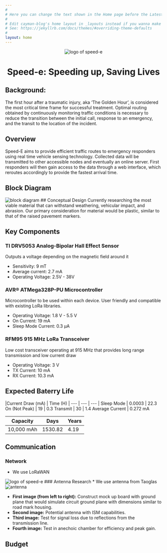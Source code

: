 ```yaml
---
#
# Here you can change the text shown in the Home page before the Latest Posts section.
#
# Edit cayman-blog's home layout in _layouts instead if you wanna make some changes
# See: https://jekyllrb.com/docs/themes/#overriding-theme-defaults
#
layout: home
---
```

<center><img src="https://raw.githubusercontent.com/Goodfellas15/Goodfellas15.github.io/master/speed-e%20logo.jpg" alt="logo of speed-e" style="max-width:40%;"/></center>

<h1 align="center"> Speed-e: Speeding up, Saving Lives </h1>

## Background:
The first hour after a traumatic injury, aka ‘The Golden Hour’, is considered the most critical time frame for successful treatment. Optimal routing obtained by continuously monitoring traffic conditions is necessary to reduce the transition between the initial call, response to an emergency, and the transit to the location of the incident.

## Overview
Speed-E aims to provide efficient traffic routes to emergency responders using real time vehicle sensing technology. Collected data will be transmitted to other accessible nodes and eventually an online server. First responders will then gain access to the data through a web interface, which reroutes accordingly to provide the fastest arrival time.
## Block Diagram
<img src="https://raw.githubusercontent.com/Goodfellas15/Goodfellas15.github.io/master/block_diagram.png" alt="block diagram" style="max-width:100%;"/>
## Conceptual Design
Currently researching the most viable material that can withstand weathering, vehicular impact, and  abrasion. Our primary consideration for material would be plastic, similar to that of the raised pavement markers.

## Key Components
### TI DRV5053 Analog-Bipolar Hall Effect Sensor
Outputs a voltage depending on the magnetic field around it
* Sensitivity: 9 mT
* Average current: 2.7 mA
* Operating Voltage: 2.5V - 38V

### AVR® ATMega328P-PU Microcontroller
Microcontroller to be used within each device. User friendly and compatible with existing LoRa libraries.
* Operating Voltage: 1.8 V - 5.5 V
* On Current: 19 mA
* Sleep Mode Current: 0.3 µA

### RFM95 915 MHz LoRa Transceiver
Low cost transceiver operating at 915 MHz that provides long range transmission and low current draw
* Operating Voltage: 3 V
* TX Current: 10 mA 
* RX Current: 10.3 mA

## Expected Baterry Life
  
  |Current Draw (mA) | Time (H) |
--- | --- | --- |
Sleep Mode | 0.0003 | 22.3
On (Not Peak) | 19 | 0.3
Transmit | 30 | 1.4
Average Current | 0.272 mA


Capacity | Days | Years
--- | --- | ---
10,000 mAh | 1530.82 | 4.19

## Communication
### Network
* We use LoRaWAN
<img src="https://raw.githubusercontent.com/Goodfellas15/Goodfellas15.github.io/master/network50.png" alt="logo of speed-e" />
### Antenna Research
* We use antenna from Taoglas
<img src="https://raw.githubusercontent.com/Goodfellas15/Goodfellas15.github.io/master/testingAntenna50.png" alt="antenna"/>

* __First image (from left to right):__  Construct mock up board with ground plane that would simulate circuit ground plane with dimensions similar to road mark housing.
* __Second image:__  Potential antenna with ISM capabilities.
* __Third image:__  Test for signal loss due to reflections from the transmission line.
* __Fourth image:__  Test in anechoic chamber for efficiency and peak gain.
## Budget
